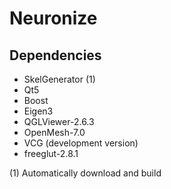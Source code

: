 # Neuronize

## Dependencies

* SkelGenerator (1)
* Qt5
* Boost
* Eigen3
* QGLViewer-2.6.3
* OpenMesh-7.0
* VCG (development version)
* freeglut-2.8.1

(1) Automatically download and build